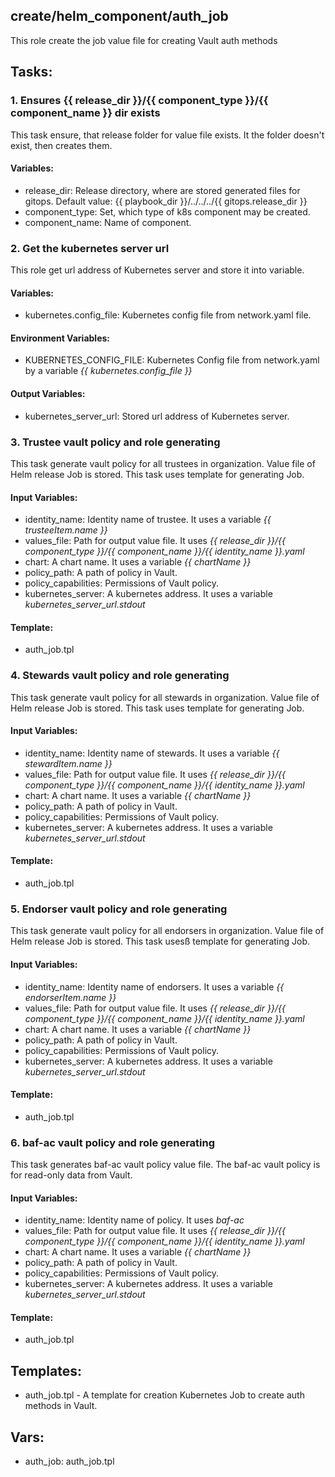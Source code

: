 [//]: # (##############################################################################################)
[//]: # (Copyright Accenture. All Rights Reserved.)
[//]: # (SPDX-License-Identifier: Apache-2.0)
[//]: # (##############################################################################################)

## create/helm_component/auth_job
This role create the job value file for creating Vault auth methods

## Tasks:
### 1. Ensures {{ release_dir }}/{{ component_type }}/{{ component_name }} dir exists
This task ensure, that release folder for value file exists.
It the folder doesn't exist, then creates them.

#### Variables:
 - release_dir: Release directory, where are stored generated files for gitops. Default value: {{ playbook_dir }}/../../../{{ gitops.release_dir }}
 - component_type: Set, which type of k8s component may be created.
 - component_name: Name of component.

### 2. Get the kubernetes server url
This role get url address of Kubernetes server and store it into variable.

#### Variables:
 - kubernetes.config_file: Kubernetes config file from network.yaml file.

#### Environment Variables:
 - KUBERNETES_CONFIG_FILE: Kubernetes Config file from network.yaml by a variable *{{ kubernetes.config_file }}*
 
#### Output Variables:
 - kubernetes_server_url: Stored url address of Kubernetes server.

### 3. Trustee vault policy and role generating
This task generate vault policy for all trustees in organization.
Value file of Helm release Job is stored.
This task uses template for generating Job.

#### Input Variables:
 - identity_name: Identity name of trustee. It uses a variable *{{ trusteeItem.name }}*
 - values_file: Path for output value file. It uses *{{ release_dir }}/{{ component_type }}/{{ component_name }}/{{ identity_name }}.yaml*
 - chart: A chart name. It uses a variable *{{ chartName }}*
 - policy_path: A path of policy in Vault.
 - policy_capabilities: Permissions of Vault policy.
 - kubernetes_server: A kubernetes address. It uses a variable *kubernetes_server_url.stdout*

#### Template:
 - auth_job.tpl
### 4. Stewards vault policy and role generating
This task generate vault policy for all stewards in organization.
Value file of Helm release Job is stored.
This task uses template for generating Job.

#### Input Variables:
 - identity_name: Identity name of stewards. It uses a variable *{{ stewardItem.name }}*
 - values_file: Path for output value file. It uses *{{ release_dir }}/{{ component_type }}/{{ component_name }}/{{ identity_name }}.yaml*
 - chart: A chart name. It uses a variable *{{ chartName }}*
 - policy_path: A path of policy in Vault.
 - policy_capabilities: Permissions of Vault policy.
 - kubernetes_server: A kubernetes address. It uses a variable *kubernetes_server_url.stdout*

#### Template:
 - auth_job.tpl

### 5. Endorser vault policy and role generating
This task generate vault policy for all endorsers in organization.
Value file of Helm release Job is stored.
This task usesß template for generating Job.

#### Input Variables:
 - identity_name: Identity name of endorsers. It uses a variable *{{ endorserItem.name }}*
 - values_file: Path for output value file. It uses *{{ release_dir }}/{{ component_type }}/{{ component_name }}/{{ identity_name }}.yaml*
 - chart: A chart name. It uses a variable *{{ chartName }}*
 - policy_path: A path of policy in Vault.
 - policy_capabilities: Permissions of Vault policy.
 - kubernetes_server: A kubernetes address. It uses a variable *kubernetes_server_url.stdout*

#### Template:
 - auth_job.tpl
 
### 6. baf-ac vault policy and role generating
This task generates baf-ac vault policy value file.
The baf-ac vault policy is for read-only data from Vault.

#### Input Variables:
 - identity_name: Identity name of policy. It uses *baf-ac*
 - values_file: Path for output value file. It uses *{{ release_dir }}/{{ component_type }}/{{ component_name }}/{{ identity_name }}.yaml*
 - chart: A chart name. It uses a variable *{{ chartName }}*
 - policy_path: A path of policy in Vault.
 - policy_capabilities: Permissions of Vault policy.
 - kubernetes_server: A kubernetes address. It uses a variable *kubernetes_server_url.stdout*

#### Template:
 - auth_job.tpl
 
## Templates:
 - auth_job.tpl - A template for creation Kubernetes Job to create auth methods in Vault.
## Vars:
 - auth_job: auth_job.tpl
